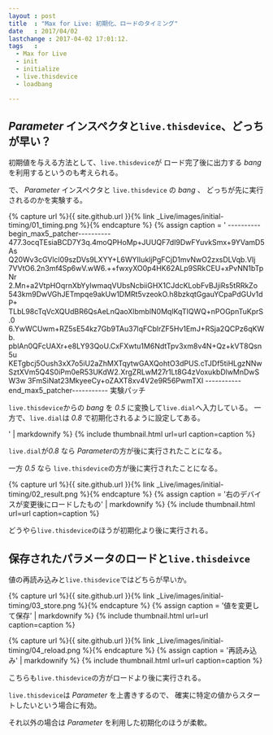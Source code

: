 ```yaml
---
layout : post
title  : "Max for Live: 初期化、ロードのタイミング"
date   : 2017/04/02
lastchange : 2017-04-02 17:01:12.
tags   :
  - Max for Live
  - init
  - initialize
  - live.thisdevice
  - loadbang

---
```


## *Parameter* インスペクタと`live.thisdevice`、どっちが早い？

初期値を与える方法として、`live.thisdevice`が
ロード完了後に出力する *bang* を利用するというのも考えられる。

で、 *Parameter* インスペクタと `live.thisdevice` の *bang* 、
どっちが先に実行されるのかを実験する。

{% capture url %}{{ site.github.url }}{% link _Live/images/initial-timing/01_timing.png %}{% endcapture %}
{% assign caption = '
    ----------begin_max5_patcher----------
    477.3ocqTEsiaBCD7Y3q.4moQPHoMp+JUUQF7dI9DwFYuvkSmx+9YVamD5As
    Q20Wv3cGVlcl09szDVs9LXYY+L6WYIIukljPgFCjD1mvNwO2zxsDLVqb.VIj
    7VVtO6.2n3mf4Sp6wV.wW6.++fwxyXO0p4HK62ALp9SRkCEU+xPvNN1bTpNr
    2.Mn+a2VtpHOqrnXbYylwmaqVUbsNcbiiGHX1CJdcKLobFvBJjiRs5tRRkZo
    543km9DwVGhJETmpqe9akUw1DMRt5vzeokO.h8bzkqtGgauYCpaPdGUv1dP+
    TLbL98cTqVcXQUdBR6QsAeLnQaoXlbmblN0MqlKqTIQWQ+nPOGpnTuKprS.0
    6.YwWCUwm+RZ5sE54kz7Gb9TAu37lqFCblrZF5Hv1EmJ+RSja2QCPz6qKWb.
    pblAn0QFcUAXr+e8LY93QoU.CxFXwtu1M6NdtTpv3xm8v4N+Qz+kVT8Qsn5u
    KETgbcj5Oush3xX7o5iU2aZhMXTqytwGAXQohtO3dPUS.cTJDf5tiHLgzNNw
    SztXVm5Q4S0iPm0eR53UKdW2.XrgZRLwM27r1Lt8G4zVoxukbDlwMnDwSW3w
    3FmSiNat23MkyeeCy+oZAXT8xv4V2e9R56PwmTXI
    -----------end_max5_patcher-----------
実験パッチ

`live.thisdevice`からの *bang* を *0.5* に変換して`live.dial`へ入力している。
一方で、`live.dial`は *0.8* で初期化されるように設定してある。

' | markdownify %}
{% include thumbnail.html url=url caption=caption %}

`live.dial`が*0.8* なら *Parameter*の方が後に実行されたことになる。

一方 *0.5* なら `live.thisdevice`の方が後に実行されたことになる。

{% capture url %}{{ site.github.url }}{% link _Live/images/initial-timing/02_result.png %}{% endcapture %}
{% assign caption = '右のデバイスが変更後にロードしたもの' | markdownify %}
{% include thumbnail.html url=url caption=caption %}

どうやら`live.thisdevice`のほうが初期化より後に実行される。

## 保存されたパラメータのロードと`live.thisdeivce`

値の再読み込みと`live.thisdevice`ではどちらが早いか。

{% capture url %}{{ site.github.url }}{% link _Live/images/initial-timing/03_store.png %}{% endcapture %}
{% assign caption = '値を変更して保存' | markdownify %}
{% include thumbnail.html url=url caption=caption %}

{% capture url %}{{ site.github.url }}{% link _Live/images/initial-timing/04_reload.png %}{% endcapture %}
{% assign caption = '再読み込み' | markdownify %}
{% include thumbnail.html url=url caption=caption %}

こちらも`live.thisdevice`の方がロードより後に実行される。

`live.thisdevice`は *Parameter* を上書きするので、
確実に特定の値からスタートしたいという場合に有効。

それ以外の場合は *Parameter* を利用した初期化のほうが柔軟。

